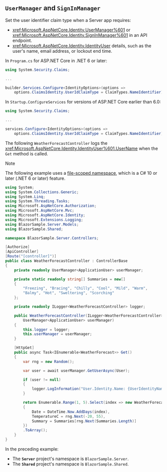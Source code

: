 ## `UserManager` and `SignInManager`

Set the user identifier claim type when a Server app requires:

* <xref:Microsoft.AspNetCore.Identity.UserManager%601> or <xref:Microsoft.AspNetCore.Identity.SignInManager%601> in an API endpoint.
* <xref:Microsoft.AspNetCore.Identity.IdentityUser> details, such as the user's name, email address, or lockout end time.

In `Program.cs` for ASP.NET Core in .NET 6 or later:

```csharp
using System.Security.Claims;

...

builder.Services.Configure<IdentityOptions>(options => 
    options.ClaimsIdentity.UserIdClaimType = ClaimTypes.NameIdentifier);
```

In `Startup.ConfigureServices` for versions of ASP.NET Core earlier than 6.0:

```csharp
using System.Security.Claims;

...

services.Configure<IdentityOptions>(options => 
    options.ClaimsIdentity.UserIdClaimType = ClaimTypes.NameIdentifier);
```

The following `WeatherForecastController` logs the <xref:Microsoft.AspNetCore.Identity.IdentityUser%601.UserName> when the `Get` method is called.

> [!NOTE]
> The following example uses a [file-scoped namespace](/dotnet/csharp/language-reference/keywords/namespace), which is a C# 10 or later (.NET 6 or later) feature.

```csharp
using System;
using System.Collections.Generic;
using System.Linq;
using System.Threading.Tasks;
using Microsoft.AspNetCore.Authorization;
using Microsoft.AspNetCore.Mvc;
using Microsoft.AspNetCore.Identity;
using Microsoft.Extensions.Logging;
using BlazorSample.Server.Models;
using BlazorSample.Shared;

namespace BlazorSample.Server.Controllers;

[Authorize]
[ApiController]
[Route("[controller]")]
public class WeatherForecastController : ControllerBase
{
    private readonly UserManager<ApplicationUser> userManager;

    private static readonly string[] Summaries = new[]
    {
        "Freezing", "Bracing", "Chilly", "Cool", "Mild", "Warm", 
        "Balmy", "Hot", "Sweltering", "Scorching"
    };

    private readonly ILogger<WeatherForecastController> logger;

    public WeatherForecastController(ILogger<WeatherForecastController> logger, 
        UserManager<ApplicationUser> userManager)
    {
        this.logger = logger;
        this.userManager = userManager;
    }

    [HttpGet]
    public async Task<IEnumerable<WeatherForecast>> Get()
    {
        var rng = new Random();

        var user = await userManager.GetUserAsync(User);

        if (user != null)
        {
            logger.LogInformation("User.Identity.Name: {UserIdentityName}", user.UserName);
        }

        return Enumerable.Range(1, 5).Select(index => new WeatherForecast
        {
            Date = DateTime.Now.AddDays(index),
            TemperatureC = rng.Next(-20, 55),
            Summary = Summaries[rng.Next(Summaries.Length)]
        })
        .ToArray();
    }
}
```

In the preceding example:

* The **`Server`** project's namespace is `BlazorSample.Server`.
* The **`Shared`** project's namespace is `BlazorSample.Shared`.
